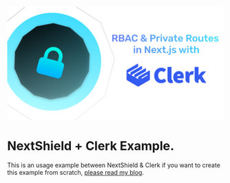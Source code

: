 <center>
  <img src="public/cover.png" alt="NextShield + Clerk Example" />
</center>

# NextShield + Clerk Example.

This is an usage example between NextShield & Clerk if you want to create this example from scratch, [please read my blog](https://blog.imjulian.com/nextshield-clerk).
